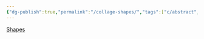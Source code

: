 ```yaml
---
{"dg-publish":true,"permalink":"/collage-shapes/","tags":["c/abstract","c/flat-background","c/blue","c/purple","c/shape","c/line"],"created":"2024-01-02T08:53:08.938-05:00","updated":"2024-01-02T08:53:42.145-05:00"}
---
```



[Shapes](https://www.instagram.com/p/B7mowSnhPuy/)
